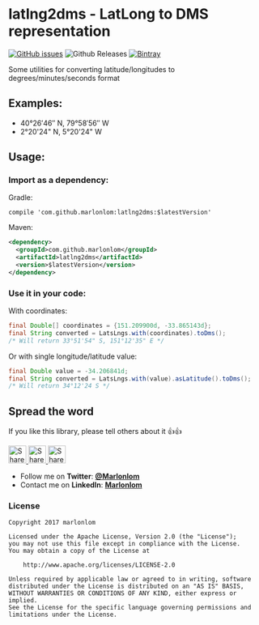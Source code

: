 # latlng2dms - LatLong to DMS representation

[![GitHub issues](https://img.shields.io/github/issues/marlonlom/latlng2dms.svg?style=flat-square)](https://github.com/marlonlom/latlng2dms/issues)
![Github Releases](https://img.shields.io/github/downloads/marlonlom/latlng2dms/latest/total.svg?style=flat-square)
[![Bintray](https://img.shields.io/bintray/v/asciidoctor/maven/asciidoctorj.svg?style=flat-square)](https://github.com/marlonlom/latlng2dms)

Some utilities for converting latitude/longitudes to degrees/minutes/seconds format

## Examples:
- 40°26′46″ N, 79°58′56″ W
- 2°20'24" N, 5°20'24" W

## Usage:

### Import as a dependency:

Gradle:

```
compile 'com.github.marlonlom:latlng2dms:$latestVersion'
```

Maven:

```xml
<dependency>
  <groupId>com.github.marlonlom</groupId>
  <artifactId>latlng2dms</artifactId>
  <version>$latestVersion</version>
</dependency>
```

### Use it in your code:

With coordinates:

```java
final Double[] coordinates = {151.209900d, -33.865143d};
final String converted = LatsLngs.with(coordinates).toDms();
/* Will return 33°51'54" S, 151°12'35" E */
```

Or with single longitude/latitude value:

```java
final Double value = -34.206841d;
final String converted = LatsLngs.with(value).asLatitude().toDms();
/* Will return 34°12'24 S */
```


## Spread the word

If you like this library, please tell others about it :thumbsup::thumbsup:

<a href="https://twitter.com/intent/tweet?text=Trying%20to%20show%20coordinates%20more%20friendly%3F%20Check%20out%20this%20awesome%20library%20on%20Github%3A%20https://github.com/marlonlom/latlng2dms" target="_blank" title="share to twitter" style="width:100%"><img src="https://github.com/marlonlom/staticmaps_builder/blob/master/design/twitter_icon.png" title="Share on Twitter" width="35" height=35 />
<a href="https://plus.google.com/share?url=https://github.com/marlonlom/latlng2dms" target="_blank" title="share to G+" style="width:100%"><img src="https://github.com/marlonlom/staticmaps_builder/blob/master/design/googleplus_icon.png" target="_blank"  title="Share on Google+" width="35" height=35 />
<a href="https://www.facebook.com/sharer/sharer.php?u=https://github.com/marlonlom/latlng2dms" target="_blank" title="share to facebook" style="width:100%"><img src="https://github.com/marlonlom/staticmaps_builder/blob/master/design/facebook_icon.png" title="Share on Facebook" width="35" height=35 />

 - []()Follow me on **Twitter**: [**@Marlonlom**](https://twitter.com/marlonlom)
 - Contact me on **LinkedIn**: [**Marlonlom**](https://co.linkedin.com/in/marlonlom)


### License

```
Copyright 2017 marlonlom

Licensed under the Apache License, Version 2.0 (the "License");
you may not use this file except in compliance with the License.
You may obtain a copy of the License at

    http://www.apache.org/licenses/LICENSE-2.0

Unless required by applicable law or agreed to in writing, software
distributed under the License is distributed on an "AS IS" BASIS,
WITHOUT WARRANTIES OR CONDITIONS OF ANY KIND, either express or implied.
See the License for the specific language governing permissions and
limitations under the License.
```
